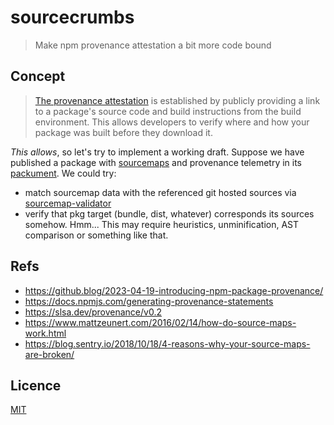 # sourcecrumbs
> Make npm provenance attestation a bit more code bound

## Concept
> [The provenance attestation](https://docs.npmjs.com/generating-provenance-statements) is established by publicly providing a link to a package's source code and build instructions from the build environment. This allows developers to verify where and how your package was built before they download it.

_This allows_, so let's try to implement a working draft. Suppose we have published a package with [sourcemaps](https://sourcemaps.info/spec.html) and provenance telemetry in its [packument](https://github.com/npm/registry/blob/master/docs/responses/package-metadata.md).
We could try:
* match sourcemap data with the referenced git hosted sources via [sourcemap-validator](https://www.npmjs.com/package/sourcemap-validator)
* verify that pkg target (bundle, dist, whatever) corresponds its sources somehow. Hmm... This may require heuristics, unminification, AST comparison or something like that.

## Refs
* https://github.blog/2023-04-19-introducing-npm-package-provenance/
* https://docs.npmjs.com/generating-provenance-statements
* https://slsa.dev/provenance/v0.2
* https://www.mattzeunert.com/2016/02/14/how-do-source-maps-work.html
* https://blog.sentry.io/2018/10/18/4-reasons-why-your-source-maps-are-broken/

## Licence
[MIT](./LICENSE)
